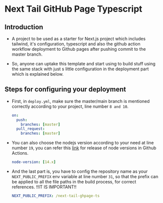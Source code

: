 # Next Tail GitHub Page Typescript

## Introduction

- A project to be used as a starter for Next.js project which includes tailwind, it's configuration, typescript and also the github action workflow deployment to Github pages after pushing commit to the master branch.

- So, anyone can uptake this template and start using to build stuff using the same stack with just s little configuration in the deployment part which is explained below.

## Steps for configuring your deployment

- First, in `deploy.yml`, make sure the master/main branch is mentioned correctly according to your project, line number `8 and 10`.

  ```yml
  on:
    push:
      branches: [master]
    pull_request:
      branches: [master]
  ```

- You can also choose the nodejs version according to your need at line number `19`, you can refer this [link](https://github.com/actions/node-versions/releases) for release of node versions in Github Actions.

  ```yml
  node-version: [14.x]
  ```

- And the last part is, you have to config the repository name as your `NEXT_PUBLIC_PREFIX` env variable at line number `31`, so that the prefix can be applied to all the file paths in the build process, for correct references. !!IT IS IMPORTANT!!

  ```yml
  NEXT_PUBLIC_PREFIX: /next-tail-ghpage-ts
  ```
